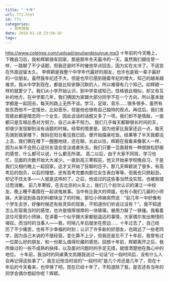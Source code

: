 ```yaml
---
title: " 十年"
url: 771.html
id: 771
categories:
  - 思考随笔
date: 2010-01-18 23:50:10
tags:
---
```


http://www.coletree.com/upload/gouliandesuiyue.mp3 十年前的今天晚上，下晚自习后，我和辉颖骑车回家，那是那年冬天最冷的一天。虽然我们跟往常一样，一路聊了不少话题，但我还是时不时催他早点回去，因为实在太冷了。不适宜在外面逗留太久。 李辉颖是我整个中学年代最好的朋友，也许也是我一辈子最好的一位朋友。虽然我年纪还不大，但是也早已感到随着年纪的增大，知己的越来越难求。我从中学到现在，都是比较安静沉默的人，所以难得有几个知己。如辉颖一样的就更少了。我们从小学开始认识，到中学变成知己。性格彼此相似，却又有互补的地方。在中学那几年，我们俩因为家跟大部分同学不在一个方向，所以基本放学都是一起回去，每天的路上无所不谈。学习，足球，音乐……很多很多，虽然有些东西他不一定擅长，比如音乐，但是他也很有自己独特的观点。再往后，我们发现彼此都是暗恋同一个女生，因此谈话的话题又多了一项。我们却不是情敌，一直都只是互相怂恿对方努力，自己从来不努力。 我们几乎每天都聊很长时间的天，却很少发现聊到没有话题的时候。经常的情景是，因为他家比我家还远一点，每天先骑到我家楼下，我妈在阳台看见我已回，便开始摆桌吃饭。结果等了半天我都没上去，我们俩在楼下一圈圈地绕，还在聊。长此以往，辉颖在我看来像家人一样，因为从来不会担心这份友谊会变淡或者失去。我们只要一见面就有一种很放松舒服的感觉，什么都可以说，什么都无所谓。 高二以后，由于大家不同班，学习也忙，见面的次数开始大大减少。一直到高三寒假前，他又开始来学校晚自习，于是我们又相约晚上一起回家。这才又开始了狂聊的日子。那几天辉颖说了很多，有高考后的抱负，以后的理想，还有高考完要向那位女生表白等等。但我也只顾起劲，却记不住太多——人就是这样的了。之后，他说过的这些事当然没实现，也被我错过而消散。 前几年寒假，在去北京的火车上，我们几个初次认识的湛江一中校友，晚上睡不着围在一起讲鬼故事。当中有比我大的师姐，也有小我们几届的小师妹。大家说到各自的料都快没了的时候，那位小师妹突然说：“前几年一中好像有个学生去世，好像时候还有些灵异的现象，不知道你们听说过没有？”。我不知道怎么形容我当时的感觉，也许是很厚很厚的一块玻璃，被用力敲了一铁锤。我看着这位可爱的小师妹，在讲着一个似乎跟大家都挺遥远的事情，大家偶尔发出惋惜的嗟叹。而当时的当事人——我，时隔几年后就坐在旁边…… 十年过去了，自己经历了不少痛苦，也有不少幸福的时刻；认识了许多新的好朋友，也疏远了一些老同学，因为自己木讷的不擅经营。变化算不上少，但我还是忘不了十年前，我曾有过一位那么好的朋友，和一份那么值得珍藏的感觉。回想十年前，辉颖离开之后，我所做过的一些不成熟的抉择，以及面对问题时的手足无措，就很清楚他在我心中的地位。 十年前，我当时的同桌黄文凯跟我说过一句话“过一段时间后，没有什么人会再记得这些事了”。我忘记他当时说的“一段时间”是几个月还是几年了，但在十年后的今天看来，也早够了吧。现在已经十年了，不知道除了我，是否还有当年的同学会偶尔想起你呢？辉颖。